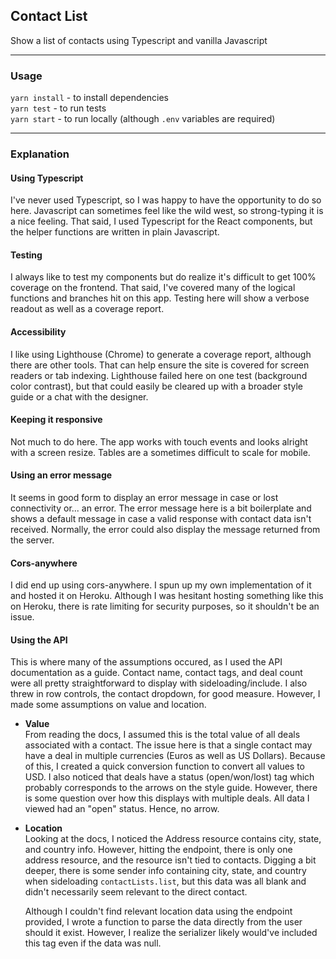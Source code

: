 ## Contact List
Show a list of contacts using Typescript and vanilla Javascript

___

### Usage
`yarn install` - to install dependencies  
`yarn test` - to run tests  
`yarn start` - to run locally (although `.env` variables are required)  

___

### Explanation

#### Using Typescript
I've never used Typescript, so I was happy to have the opportunity to do so here. Javascript can sometimes feel like the wild west, so strong-typing it is a nice feeling. That said, I used Typescript for the React components, but the helper functions are written in plain Javascript.

#### Testing
I always like to test my components but do realize it's difficult to get 100% coverage on the frontend. That said, I've covered many of the logical functions and branches hit on this app. Testing here will show a verbose readout as well as a coverage report. 

#### Accessibility
I like using Lighthouse (Chrome) to generate a coverage report, although there are other tools. That can help ensure the site is covered for screen readers or tab indexing. Lighthouse failed here on one test (background color contrast), but that could easily be cleared up with a broader style guide or a chat with the designer.

#### Keeping it responsive
Not much to do here. The app works with touch events and looks alright with a screen resize. Tables are a sometimes difficult to scale for mobile.

#### Using an error message
It seems in good form to display an error message in case or lost connectivity or... an error. The error message here is a bit boilerplate and shows a default message in case a valid response with contact data isn't received. Normally, the error could also display the message returned from the server.

#### Cors-anywhere
I did end up using cors-anywhere. I spun up my own implementation of it and hosted it on Heroku. Although I was hesitant hosting something like this on Heroku, there is rate limiting for security purposes, so it shouldn't be an issue.

#### Using the API
This is where many of the assumptions occured, as I used the API documentation as a guide. Contact name, contact tags, and deal count were all pretty straightforward to display with sideloading/include. I also threw in row controls, the contact dropdown, for good measure. However, I made some assumptions on value and location.

- **Value**  
    From reading the docs, I assumed this is the total value of all deals associated with a contact. The issue here is that a single contact may have a deal in multiple currencies (Euros as well as US Dollars). Because of this, I created a quick conversion function to convert all values to USD. I also noticed that deals have a status (open/won/lost) tag which probably corresponds to the arrows on the style guide. However, there is some question over how this displays with multiple deals. All data I viewed had an "open" status. Hence, no arrow.

- **Location**  
    Looking at the docs, I noticed the Address resource contains city, state, and country info. However, hitting the endpoint, there is only one address resource, and the resource isn't tied to contacts. Digging a bit deeper, there is some sender info containing city, state, and country when sideloading `contactLists.list`, but this data was all blank and didn't necessarily seem relevant to the direct contact.

    Although I couldn't find relevant location data using the endpoint provided, I wrote a function to parse the data directly from the user should it exist. However, I realize the serializer likely would've included this tag even if the data was null.
